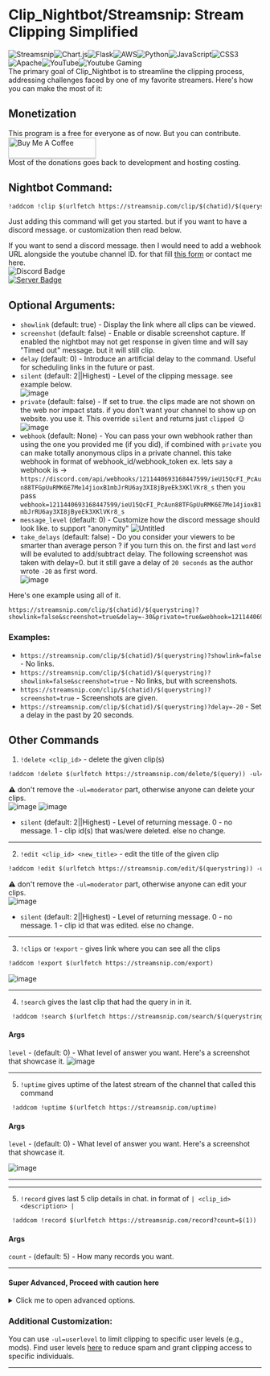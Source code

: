 # Clip_Nightbot/Streamsnip: Stream Clipping Simplified
![Streamsnip](https://cronitor.io/badges/l4zGl5/production/rOa5oshJWmlCgt3t1OQ4Yh5xXGc.svg)![Chart.js](https://img.shields.io/badge/chart.js-F5788D.svg?style=Flat&logo=chart.js&logoColor=white)![Flask](https://img.shields.io/badge/flask-%23000.svg?style=Flat&logo=flask&logoColor=white)![AWS](https://img.shields.io/badge/AWS-%23FF9900.svg?style=Flat&logo=amazon-aws&logoColor=white)![Python](https://img.shields.io/badge/python-3670A0?style=Flat&logo=python&logoColor=ffdd54)![JavaScript](https://img.shields.io/badge/javascript-%23323330.svg?style=Flat&logo=javascript&logoColor=%23F7DF1E)![CSS3](https://img.shields.io/badge/css3-%231572B6.svg?style=Flat&logo=css3&logoColor=white)![Apache](https://img.shields.io/badge/apache-%23D42029.svg?style=Flat&logo=apache&logoColor=white)![YouTube](https://img.shields.io/badge/YouTube-%23FF0000.svg?style=Flat&logo=YouTube&logoColor=white)![Youtube Gaming](https://img.shields.io/badge/Youtube%20Gaming-FF0000?style=Flat&logo=Youtubegaming&logoColor=white)</br>
The primary goal of Clip_Nightbot is to streamline the clipping process, addressing challenges faced by one of my favorite streamers. Here's how you can make the most of it:
## Monetization
This program is a free for everyone as of now. But you can contribute. </br>
<a href="https://surajbhari.stck.me" target="_blank"><img src="https://www.buymeacoffee.com/assets/img/custom_images/orange_img.png" alt="Buy Me A Coffee" style="height: 41px !important;width: 174px !important;box-shadow: 0px 3px 2px 0px rgba(190, 190, 190, 0.5) !important;-webkit-box-shadow: 0px 3px 2px 0px rgba(190, 190, 190, 0.5) !important;" ></a> </br>
Most of the donations goes back to development and hosting costing. 
## Nightbot Command:

```markdown
!addcom !clip $(urlfetch https://streamsnip.com/clip/$(chatid)/$(querystring))
```
Just adding this command will get you started. but if you want to have a discord message. or customization then read below.

If you want to send a discord message. then I would need to add a webhook URL alongside the youtube channel ID. for that fill [this form](https://forms.gle/NgF67HBR69CxAcvJ8) or contact me here.<br>
![Discord Badge](https://dcbadge.vercel.app/api/shield/408994955147870208) </br>
[![Server Badge](https://dcbadge.vercel.app/api/server/2XVBWK99Vy)](https://discord.gg/2XVBWK99Vy)


## Optional Arguments:

- `showlink` (default: true) - Display the link where all clips can be viewed.
- `screenshot` (default: false) - Enable or disable screenshot capture. If enabled the nightbot may not get response in given time and will say "Timed out" message. but it will still clip.
- `delay` (default: 0) - Introduce an artificial delay to the command. Useful for scheduling links in the future or past.
- `silent` (default: 2||Highest) - Level of the clipping message. see example below. </br> 
  ![image](https://github.com/SurajBhari/clip_nightbot/assets/45149585/f4e0bffa-1759-491a-ada9-c1ca4a55240b)
- `private` (default: false) - If set to true. the clips made are not shown on the web nor impact stats. if you don't want your channel to show up on website. you use it. This override `silent` and returns just ​​`clipped 😉` </br>
  ![image](https://github.com/SurajBhari/clip_nightbot/assets/45149585/42c6744e-f3d1-4335-822c-3c3713ac4ab4)
- `webhook` (default: None) - You can pass your own webhook rather than using the one you provided me (if you did), if combined with `private` you can make totally anonymous clips in a private channel.
  this take webhook in format of webhook_id/webhook_token
  ex. lets say a webhook is -> `https://discord.com/api/webhooks/1211440693168447599/ieU15QcFI_PcAun88TFGpUuRMK6E7Me14jioxB1mbJrRU6ay3XI8jByeEk3XKlVKr8_s` then you pass `webhook=1211440693168447599/ieU15QcFI_PcAun88TFGpUuRMK6E7Me14jioxB1mbJrRU6ay3XI8jByeEk3XKlVKr8_s`
- `message_level` (default: 0) - Customize how the discord message should look like. to support "anonymity"
  ![Untitled](https://github.com/SurajBhari/clip_nightbot/assets/45149585/614c15d8-d3d1-4765-ad7f-ee0a48965730)
- `take_delays` (default: false) - Do you consider your viewers to be smarter than average person ? if you turn this on. the first and last `word` will be evaluted to add/subtract delay.
  The following screenshot was taken with delay=0. but it still gave a delay of `20 seconds` as the author wrote `-20` as first word.  
  ![image](https://github.com/SurajBhari/clip_nightbot/assets/45149585/361dac19-192a-4a75-aa8f-0d94a480790d)


Here's one example using all of it.
```
https://streamsnip.com/clip/$(chatid)/$(querystring)?showlink=false&screenshot=true&delay=-30&private=true&webhook=1211440693168447599/ieU15QcFI_PcAun88TFGpUuRMK6E7Me14jioxB1mbJrRU6ay3XI8jByeEk3XKlVKr8_s&message_level=3&take_delays=true
```

### Examples:
- `https://streamsnip.com/clip/$(chatid)/$(querystring)?showlink=false` - No links.
- `https://streamsnip.com/clip/$(chatid)/$(querystring)?showlink=false&screenshot=true` - No links, but with screenshots.
- `https://streamsnip.com/clip/$(chatid)/$(querystring)?screenshot=true` - Screenshots are given.
- `https://streamsnip.com/clip/$(chatid)/$(querystring)?delay=-20` - Set a delay in the past by 20 seconds.

## Other Commands
1. `!delete <clip_id>` - delete the given clip(s)
```markdown
!addcom !delete $(urlfetch https://streamsnip.com/delete/$(query)) -ul=moderator
```
⚠️ don't remove the `-ul=moderator` part, otherwise anyone can delete your clips. </br>
![image](https://github.com/SurajBhari/clip_nightbot/assets/45149585/35d174c8-5f3f-4bb8-a6f7-15fc59ee0c43) ![image](https://github.com/SurajBhari/clip_nightbot/assets/45149585/7fde665c-84d0-4568-8ce2-fbb8108ca67f) </br>
  - `silent` (default: 2||Highest) - Level of returning message. 0 - no message. 1 - clip id(s) that was/were deleted. else no change.
---
2. `!edit <clip_id> <new_title>` - edit the title of the given clip
```markdown
!addcom !edit $(urlfetch https://streamsnip.com/edit/$(querystring)) -ul=moderator
```
⚠️ don't remove the `-ul=moderator` part, otherwise anyone can edit your clips. </br>
![image](https://github.com/SurajBhari/clip_nightbot/assets/45149585/f76e4bc6-dc20-4fa1-b58a-e237b4f7ba8f) </br>
  - `silent` (default: 2||Highest) - Level of returning message. 0 - no message. 1 - clip id that was edited. else no change.
---
3. `!clips` or `!export` - gives link where you can see all the clips 
```markdown
!addcom !export $(urlfetch https://streamsnip.com/export)
```
![image](https://github.com/SurajBhari/clip_nightbot/assets/45149585/7d72988e-0ab0-46a1-b7cb-0183e542eb2d)

---
4. `!search` gives the last clip that had the query in in it.
```markdown
 !addcom !search $(urlfetch https://streamsnip.com/search/$(querystring))
```
  #### Args
  `level` - (default: 0) - What level of answer you want. Here's a screenshot that showcase it. 
  ![image](https://github.com/SurajBhari/clip_nightbot/assets/45149585/a7601ed3-265c-427a-b749-30d70216ce2a)


---
5. `!uptime` gives uptime of the latest stream of the channel that called this command
```markdown
 !addcom !uptime $(urlfetch https://streamsnip.com/uptime)
```
  #### Args
  `level` - (default: 0) - What level of answer you want. Here's a screenshot that showcase it. 
   
  ![image](https://github.com/SurajBhari/clip_nightbot/assets/45149585/cf174b02-f95b-45b6-a1fb-b28675da8715) 
   
  --- 

---
5. `!record` gives last 5 clip details in chat. in format of `| <clip_id> <description> |` 
```markdown
 !addcom !record $(urlfetch https://streamsnip.com/record?count=$(1))
```
  #### Args
  `count` - (default: 5) - How many records you want.  
   
   
  --- 
  
#### Super Advanced, Proceed with caution here
<details>
  <summary>Click me to open advanced options.</summary>
  
  Idea from [here](https://community.nightdev.com/t/clip-command-then-have-lastclip-automatically-update/35360), You can combine !search command to give out timestamp to particular events in the stream </br>
  A combo can look like this 
  ```
  !addcom !clipkill $(urlfetch https://streamsnip.com/clip/$(chatid)/kill-automated)
  !addcom !lastkill $(urlfetch https://streamsnip.com/search/kill-automated)
  ```
  Want more advanced ? here </br>
  There is one more endpoint named `/searchx/<clip-desc>` that returns JSON of the clip with that clip-desc.</br>
  THIS IS JUST 1 EXAMPLE. SKY IS THE LIMIT HERE
  ```
  !addcom !lastkilltime $(eval clip=$(urlfetch json https://streamsnip.com/searchx/kill-automated); clip['hms'])
  ```
  returning data looks something like this </br>
  ![carbon (3)](https://github.com/SurajBhari/clip_nightbot/assets/45149585/f7709890-6959-4a25-8a6d-292c9d20e10b)
  
     
  7. `!streaminfo`  this gives streaminfo in JSON format that you can use to do some other stuff.
     data looks something like this.
     ![carbon](https://github.com/SurajBhari/clip_nightbot/assets/45149585/811ec86a-9d69-4cc3-bde5-2d2cc66bd5ac)
     
     Route is at `/stream_info`
     ```markdown
     !addcom !myid $(eval info=$(urlfetch json https://streamsnip.com/stream_info); info['author_id'])
     ```
</details>

### Additional Customization:

You can use `-ul=userlevel` to limit clipping to specific user levels (e.g., mods). Find user levels [here](https://docs.nightbot.tv/commands/commands#advanced-usage) to reduce spam and grant clipping access to specific individuals.  </br>

---
